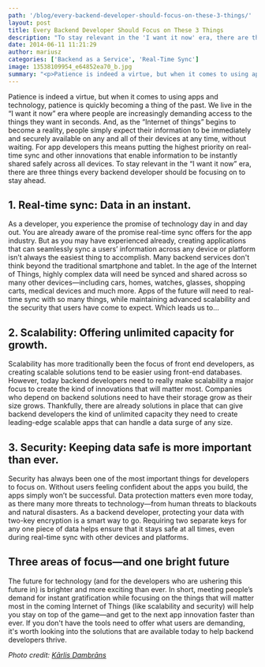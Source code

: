 ```yaml
---
path: '/blog/every-backend-developer-should-focus-on-these-3-things/'
layout: post
title: Every Backend Developer Should Focus on These 3 Things
description: "To stay relevant in the 'I want it now' era, there are three things every backend developer should be focusing on to stay ahead. Read on to learn more..."
date: 2014-06-11 11:21:29
author: mariusz
categories: ['Backend as a Service', 'Real-Time Sync']
image: 13538109954_e64852ea70_b.jpg
summary: "<p>Patience is indeed a virtue, but when it comes to using apps and technology, patience is quickly becoming a thing of the past. We live in the 'I want it now' era where people are increasingly demanding access to the things they want in seconds. And, as the “Internet of things” begins to become a reality, people simply expect their information to be immediately and securely available on any and all of their devices at any time, without waiting. For app developers this means putting the highest priority on real-time sync and other innovations that enable information to be instantly shared safely across all devices.</p><p>To stay relevant in the 'I want it now' era, there are three things every backend developer should be focusing on to stay ahead.</p>"
---
```

Patience is indeed a virtue, but when it comes to using apps and technology, patience is quickly becoming a thing of the past. We live in the “I want it now” era where people are increasingly demanding access to the things they want in seconds. And, as the “Internet of things” begins to become a reality, people simply expect their information to be immediately and securely available on any and all of their devices at any time, without waiting. For app developers this means putting the highest priority on real-time sync and other innovations that enable information to be instantly shared safely across all devices. To stay relevant in the “I want it now” era, there are three things every backend developer should be focusing on to stay ahead.

## **1\. Real-time sync: Data in an instant.**

As a developer, you experience the promise of technology day in and day out. You are already aware of the promise real-time sync offers for the app industry. But as you may have experienced already, creating applications that can seamlessly sync a users’ information across any device or platform isn’t always the easiest thing to accomplish. Many backend services don't think beyond the traditional smartphone and tablet. In the age of the Internet of Things, highly complex data will need be synced and shared across so many other devices—including cars, homes, watches, glasses, shopping carts, medical devices and much more. Apps of the future will need to real-time sync with so many things, while maintaining advanced scalability and the security that users have come to expect. Which leads us to…

## **2\. Scalability: Offering unlimited capacity for growth.**

Scalability has more traditionally been the focus of front end developers, as creating scalable solutions tend to be easier using front-end databases. However, today backend developers need to really make scalability a major focus to create the kind of innovations that will matter most. Companies who depend on backend solutions need to have their storage grow as their size grows. Thankfully, there are already solutions in place that can give backend developers the kind of unlimited capacity they need to create leading-edge scalable apps that can handle a data surge of any size.

## **3\. Security: Keeping data safe is more important than ever.**

Security has always been one of the most important things for developers to focus on. Without users feeling confident about the apps you build, the apps simply won’t be successful. Data protection matters even more today, as there many more threats to technology—from human threats to blackouts and natural disasters. As a backend developer, protecting your data with two-key encryption is a smart way to go. Requiring two separate keys for any one piece of data helps ensure that it stays safe at all times, even during real-time sync with other devices and platforms.

## **Three areas of focus—and one bright future**

The future for technology (and for the developers who are ushering this future in) is brighter and more exciting than ever. In short, meeting people’s demand for instant gratification while focusing on the things that will matter most in the coming Internet of Things (like scalability and security) will help you stay on top of the game—and get to the next app innovation faster than ever. If you don't have the tools need to offer what users are demanding, it's worth looking into the solutions that are available today to help backend developers thrive.

_Photo credit: [Kārlis Dambrāns](https://www.flickr.com/photos/janitors/)_
